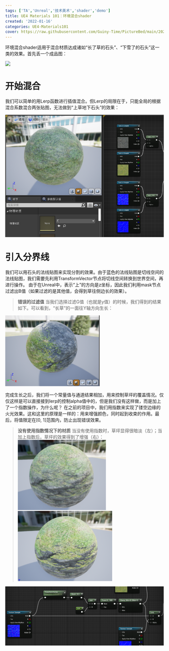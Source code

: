 ```yaml
---
tags: ['TA','Unreal','技术美术','shader','demo']
title: UE4 Materials 101：环境混合shader
created: '2022-01-16'
categories: UE4-Materials101
cover: https://raw.githubusercontent.com/Guiny-Time/PictureBed/main/20220116220135.png
---
```


环境混合shader适用于混合材质达成诸如“长了草的石头”、“下雪了的石头”这一类的效果。首先丢一个成品图：

<img src="https://raw.githubusercontent.com/Guiny-Time/PictureBed/main/%E8%8D%89%E5%9D%AA.gif"/>

# 开始混合
我们可以简单的用Lerp函数进行插值混合。但Lerp的局限在于，只能全局的根据混合系数混合两张贴图，无法做到“上草地下石头”的效果：

<img src="https://raw.githubusercontent.com/Guiny-Time/PictureBed/main/20220116205324.png"/>

# 引入分界线
我们可以用石头的法线贴图来实现分割的效果。由于蓝色的法线贴图是切线空间的法线贴图，我们需要先利用TransformVector节点将切线空间转换到世界空间，再进行操作。
由于在Unreal中，表示“上”的方向是z坐标，因此我们利用mask节点过滤出B值（如果过滤的是其他值，会得到草往侧边长的效果）。
> **错误的过滤值**
当我们选择过滤G值（也就是y值）的时候，我们得到的结果如下。可以看到，“长草”的一面往Y轴方向生长：
<img src="https://raw.githubusercontent.com/Guiny-Time/PictureBed/main/20220116214236.png" width=300/>

完成生长之后，我们将一个常量值与通道结果相加，用来控制草坪的覆盖情况。仅仅这样是可以直接接到lerp的控制alpha值中的，但是我们没有这样做，而是加上了一个指数操作，为什么呢？
在之前的项目中，我们用指数来实现了镂空边缘的火光效果。这和这里的原理是一样的：用来增强颜色，同时起到收束的作用。最后，将值限定在[0, 1]范围内，防止出现错误效果。
> **没有使用指数情况下的材质**
当没有使用指数时，草坪显得很暗淡（左）；当加上指数后，草坪的效果得到了增强（右）：
<img src="https://raw.githubusercontent.com/Guiny-Time/PictureBed/main/20220116215009.png" width=280/><img src="https://raw.githubusercontent.com/Guiny-Time/PictureBed/main/20220116215117.png" width=300/>

<img src="https://raw.githubusercontent.com/Guiny-Time/PictureBed/main/20220116212157.png"/>
